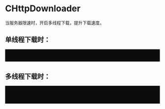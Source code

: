 # CHttpDownloader
当服务器限速时，开启多线程下载，提升下载速度。   
## 单线程下载时：   
![image](https://github.com/YanYangB/CHttpDownloader/blob/master/image/single.gif)
## 多线程下载时：   
![image](https://github.com/YanYangB/CHttpDownloader/blob/master/image/multi.gif)

